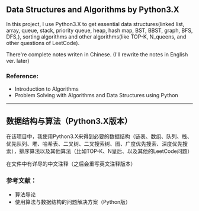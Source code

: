 ## Data Structures and Algorithms by Python3.X

In this project, I use Python3.X to get essential data structures(linked list, array, queue, stack, priority queue, heap, hash map, BST, BBST, graph, BFS, DFS,), sorting algorithms and other algorithms(like TOP-K, N_queens, and other questions of LeetCode).

There're complete notes writen in Chinese. (I'll rewrite the notes in English ver. later)

### Reference:

* Introduction to Algorithms
* Problem Solving with Algorithms and Data Structures using Python

------



## 数据结构与算法（Python3.X版本）

在该项目中，我使用Python3.X来得到必要的数据结构（链表、数组、队列、栈、优先队列、堆、哈希表、二叉树、二叉搜索树、图、广度优先搜索、深度优先搜索），排序算法以及其他算法（比如TOP-K、N皇后、以及其他的LeetCode问题）

在文件中有详尽的中文注释（之后会重写英文注释版本）

### 参考文献：

* 算法导论
* 使用算法与数据结构的问题解决方案（Python版）

